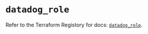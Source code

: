 # `datadog_role`

Refer to the Terraform Registory for docs: [`datadog_role`](https://registry.terraform.io/providers/datadog/datadog/3.33.0/docs/resources/role).
